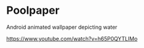 # Poolpaper
Android animated wallpaper depicting water

https://www.youtube.com/watch?v=h65P0QYTLIMo

